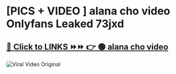 
 # [PICS + VIDEO ] alana cho video Onlyfans Leaked 73jxd

## <h2><a href="https://clipsfans.com/alana_cho_video&ref=git">🔗 Click to LINKS ⏩⏩ 👉 🟢 alana cho video </a></h2>

<a href="https://clipsfans.com/alana_cho_video&ref=git" rel="nofollow" data-target="animated-image.originalLink"><img src="https://i.ibb.co.com/xMMVF88/686577567.gif" alt="Viral Video Original" style="max-width: 100%; display: inline-block;" data-target="animated-image.originalImage"></a>

